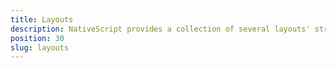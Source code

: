 ```yaml
---
title: Layouts
description: NativeScript provides a collection of several layouts' structures(StackLayout, GridLayout, AbsoluteLayout, DockLayout, FlexboxLayout, WrapLayout), which are used for setting up the position of the views on the screen. The examples cover the main scenarios for using those layout containers inside a NativeScript project.
position: 30
slug: layouts
---
```

